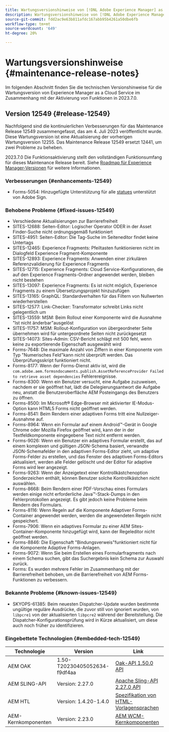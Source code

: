 ```yaml
---
title: Wartungsversionshinweise von [!DNL Adobe Experience Manager] as a Cloud Service in Verbindung mit der Aktivierung von Funktionen in 2023.7.0.
description: Wartungsversionshinweise von [!DNL Adobe Experience Manager] as a Cloud Service in Verbindung mit der Aktivierung von Funktionen in 2023.7.0.
source-git-commit: fdd2ac9e63b811afdc167abb95b4261a50dbe6fb
workflow-type: tm+mt
source-wordcount: '649'
ht-degree: 20%

---
```


# Wartungsversionshinweise {#maintenance-release-notes}

Im folgenden Abschnitt finden Sie die technischen Versionshinweise für die Wartungsversion von Experience Manager as a Cloud Service im Zusammenhang mit der Aktivierung von Funktionen in 2023.7.0.

## Version 12549 {#release-12549}

Nachfolgend sind die kontinuierlichen Verbesserungen für das Maintenance Release 12549 zusammengefasst, das am 4. Juli 2023 veröffentlicht wurde. Diese Wartungsversion ist eine Aktualisierung der vorherigen Wartungsversion 12255. Das Maintenance Release 12549 ersetzt 12441, um zwei Probleme zu beheben.

2023.7.0 Die Funktionsaktivierung stellt den vollständigen Funktionsumfang für dieses Maintenance Release bereit. Siehe [Roadmap für Experience Manager-Versionen](https://experienceleague.adobe.com/docs/experience-manager-release-information/aem-release-updates/update-releases-roadmap.html?lang=de) für weitere Informationen.

### Verbesserungen {#enhancements-12549}

- Forms-5054: Hinzugefügte Unterstützung für alle [statues](https://opensource.adobe.com/acrobat-sign/acrobat_sign_events/webhookeventsagreements.html) unterstützt von Adobe Sign.

### Behobene Probleme {#fixed-issues-12549}

- Verschiedene Aktualisierungen zur Barrierefreiheit
- SITES-12688: Seiten-Editor: Logischer Operator ODER in der Asset Finder-Suche nicht ordnungsgemäß funktioniert
- SITES-4951: Seiten-Editor: Die Tag-Suche im Seiteneditor findet keine Untertags
- SITES-12465: Experience Fragments: Pfeiltasten funktionieren nicht im Dialogfeld Experience Fragment-Komponente
- SITES-12893: Experience Fragments: Anwenden einer zirkulären Referenzvalidierung für Experience Fragments
- SITES-12715: Experience Fragments: Cloud Service-Konfigurationen, die auf den Experience Fragments-Ordner angewendet werden, bleiben nicht bestehen
- SITES-13097: Experience Fragments: Es ist nicht möglich, Experience Fragments zu einem Übersetzungsprojekt hinzuzufügen
- SITES-13165: GraphQL: Standardverhalten für das Filtern von Nullwerten wiederherstellen
- SITES-12577: Link-Checker: Transformator schreibt Links nicht gelegentlich um
- SITES-13559: MSM: Beim Rollout einer Komponente wird die Ausnahme &quot;Ist nicht änderbar&quot;ausgelöst
- SITES-11757: MSM: Rollout-Konfiguration von übergeordneter Seite übernehmen wird für untergeordnete Seiten nicht zurückgesetzt
- SITES-14073: Sites-Admin: CSV-Bericht schlägt mit 500 fehl, wenn keine zu exportierende Eigenschaft ausgewählt wird
- Forms-7648: Die maximale Anzahl von Ziffern in einer Komponente vom Typ &quot;Numerisches Feld&quot;kann nicht überprüft werden. Das Überprüfungsskript funktioniert nicht.
- Forms-8177: Wenn der Forms-Dienst aktiv ist, wird die `com.adobe.aem.formsndocuments.publish.AssetReferenceProvider Failed to retrieve asset dependencies` Fehlerereignisse.
- Forms-8300: Wenn ein Benutzer versucht, eine Aufgabe zuzuweisen, nachdem er sie geöffnet hat, lädt die Delegierungsantwort die Aufgabe neu, anstatt die Benutzeroberfläche AEM Posteingangs des Benutzers zu öffnen.
- Forms-8500: Im Microsoft® Edge-Browser mit aktivierter IE-Modus-Option kann HTML5 Forms nicht geöffnet werden.
- Forms-8541: Beim Rendern einer adaptiven Forms tritt eine Nullzeiger-Ausnahme auf.
- Forms-8964: Wenn ein Formular auf einem Android™-Gerät in Google Chrome oder Mozilla Firefox geöffnet wird, kann der in der Textfeldkomponente eingegebene Text nicht entfernt werden.
- Forms-9026: Wenn ein Benutzer ein adaptives Formular erstellt, das auf einem komplexen und gültigen JSON-Schema basiert, verwandte JSON-Schemafelder in den adaptiven Forms-Editor zieht, um adaptive Forms-Felder zu erstellen, und das Fenster des adaptiven Forms-Editors aktualisiert, werden alle Felder gelöscht und der Editor für adaptive Forms wird leer angezeigt.
- Forms-9263: Wenn der Anzeigetext einer Kontrollkästchenoption Sonderzeichen enthält, können Benutzer solche Kontrollkästchen nicht auswählen.
- Forms-8668: Beim Rendern einer PDF-Vorschau eines Formulars werden einige nicht erforderliche Java™-Stack-Dumps in den Fehlerprotokollen angezeigt. Es gibt jedoch keine Probleme beim Rendern des Formulars.
- Forms-8116: Wenn Regeln auf die Komponente Adaptiver Forms-Container angewendet werden, werden die angewendeten Regeln nicht gespeichert.
- Forms-7906: Wenn ein adaptives Formular zu einer AEM Sites-Container-Komponente hinzugefügt wird, kann der Regeleditor nicht geöffnet werden.
- Forms-8846: Die Eigenschaft &quot;Bindungsverweis&quot;funktioniert nicht für die Komponente Adaptive Forms-Anlagen.
- Forms-9072: Wenn Sie beim Erstellen eines Formularfragments nach einem Schema suchen, gibt das Suchergebnis kein Schema zur Auswahl zurück.
- Forms: Es wurden mehrere Fehler im Zusammenhang mit der Barrierefreiheit behoben, um die Barrierefreiheit von AEM Forms-Funktionen zu verbessern.

### Bekannte Probleme {#known-issues-12549}

- SKYOPS-61385: Beim neuesten Dispatcher-Update wurden bestimmte ungültige reguläre Ausdrücke, die zuvor still von ignoriert wurden, von `libpcre1` von der aktualisierten `libpcre2` während der Bereitstellung. Die Dispatcher-Konfigurationsprüfung wird in Kürze aktualisiert, um diese auch noch früher zu identifizieren.

### Eingebettete Technologien {#embedded-tech-12549}

| Technologie | Version | Link |
|---|---|---|
| AEM OAK | 1.50-T20230405052634-f9df4aa | [Oak-API 1.50.0 API](https://www.javadoc.io/doc/org.apache.jackrabbit/oak-api/1.50.0/index.html) |
| AEM SLING-API | Version: 2.27.0 | [Apache Sling-API 2.27.0 API](https://www.javadoc.io/doc/org.apache.sling/org.apache.sling.api/latest/index.html) |
| AEM HTL | Version: 1.4.20-1.4.0 | [Spezifikation von HTML-Vorlagensprachen](https://github.com/adobe/htl-spec) |
| AEM-Kernkomponenten | Version: 2.23.0 | [AEM WCM-Kernkomponenten](https://github.com/adobe/aem-core-wcm-components) |
